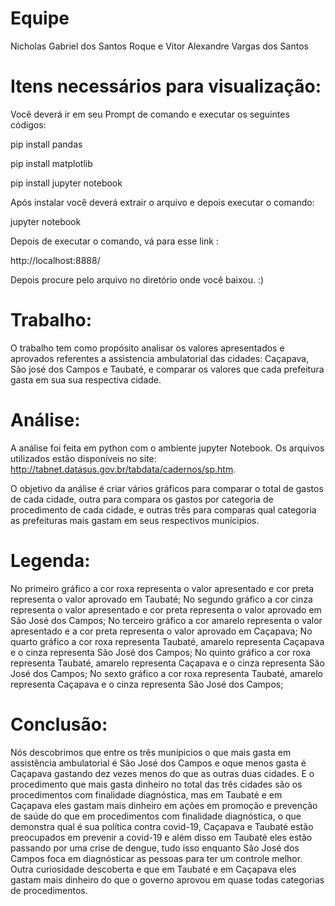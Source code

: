 # Equipe

Nicholas Gabriel dos Santos Roque e Vitor Alexandre Vargas dos Santos

# Itens necessários para visualização:

Você deverá ir em seu Prompt de comando e executar os seguintes códigos:

pip install pandas

pip install matplotlib

pip install jupyter notebook

Após instalar você deverá extrair o arquivo e depois executar o comando:

jupyter notebook

Depois de executar o comando, vá para esse link : 

http://localhost:8888/

Depois procure pelo arquivo no diretório onde você baixou. :)

# Trabalho:

O trabalho tem como propósito analisar os valores apresentados e aprovados referentes a assistencia ambulatorial das cidades: Caçapava, São josé dos Campos e Taubaté, e comparar os valores que cada prefeitura gasta em sua sua respectiva cidade.

# Análise:

A análise foi feita em python com o ambiente jupyter Notebook. Os arquivos utilizados estão disponíveis no site: http://tabnet.datasus.gov.br/tabdata/cadernos/sp.htm.

O objetivo da análise é criar vários gráficos para comparar o total de gastos de cada cidade, outra para compara os gastos por categoria de procedimento de cada cidade, e outras três para comparas qual categoria as prefeituras mais gastam em seus respectivos munícipios.

# Legenda: 

  No primeiro gráfico a cor roxa representa o valor apresentado e cor preta representa o valor aprovado em Taubaté;
  No segundo gráfico a cor cinza representa o valor apresentado e cor preta representa o valor aprovado em São José dos Campos;
  No terceiro gráfico a cor amarelo representa o valor apresentado e a cor preta representa o valor aprovado em Caçapava;
  No quarto gráfico a cor roxa representa Taubaté, amarelo representa Caçapava e o cinza representa São José dos Campos;
  No quinto gráfico a cor roxa representa Taubaté, amarelo representa Caçapava e o cinza representa São José dos Campos;
  No sexto gráfico a cor roxa representa Taubaté, amarelo representa Caçapava e o cinza representa São José dos Campos;

# Conclusão:

Nós descobrimos que entre os três munípicios o que mais gasta em assistência ambulatorial é São José dos Campos e oque menos gasta é Caçapava gastando dez vezes menos do que as outras duas cidades.
E o procedimento que mais gasta dinheiro no total das três cidades são os procedimentos com finalidade diagnóstica, mas em Taubaté e em Caçapava eles gastam mais dinheiro em ações em promoção e prevenção de saúde do que em procedimentos com finalidade diagnóstica, o que demonstra qual é sua política contra covid-19, Caçapava e Taubaté estão preocupados em prevenir a covid-19 e além disso em Taubaté eles estão passando por uma crise de dengue, tudo isso enquanto São José dos Campos foca em diagnósticar as pessoas para ter um controle melhor.
Outra curiosidade descoberta e que em Taubaté e em Caçapava eles gastam mais dinheiro do que o governo aprovou em quase todas categorias de procedimentos. 
